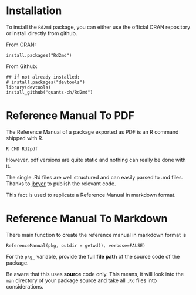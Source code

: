 # Installation

To install the `Rd2md` package, you can either use the official CRAN repository or install directly from github.

From CRAN:

```{r, eval=FALSE}
install.packages("Rd2md")
```

From Github:
```{r, eval=FALSE}
## if not already installed:
# install.packages("devtools") 
library(devtools)
install_github("quants-ch/Rd2md")
```

# Reference Manual To PDF

The Reference Manual of a package exported as PDF is an R command shipped with R.

```
R CMD Rd2pdf
```

However, pdf versions are quite static and nothing can really be done with it. 

The single .Rd files are well structured and can easily parsed to .md files. Thanks to [jbryer](https://github.com/jbryer/Rd2markdown) to publish the relevant code.

This fact is used to replicate a Reference Manual in markdown format.

# Reference Manual To Markdown

There main function to create the reference manual in markdown format is

```{r, eval=FALSE}
ReferenceManual(pkg, outdir = getwd(), verbose=FALSE)
```

For the `pkg_` variable, provide the full **file path** of the source code of the package.

Be aware that this uses **source** code only. This means, it will look into the `man` directory of your package source and take all `.Rd` files into considerations.
